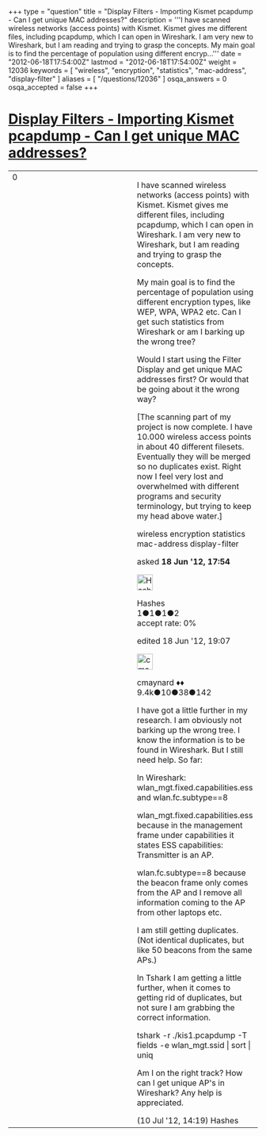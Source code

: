 +++
type = "question"
title = "Display Filters - Importing Kismet pcapdump - Can I get unique MAC addresses?"
description = '''I have scanned wireless networks (access points) with Kismet. Kismet gives me different files, including pcapdump, which I can open in Wireshark. I am very new to Wireshark, but I am reading and trying to grasp the concepts. My main goal is to find the percentage of population using different encryp...'''
date = "2012-06-18T17:54:00Z"
lastmod = "2012-06-18T17:54:00Z"
weight = 12036
keywords = [ "wireless", "encryption", "statistics", "mac-address", "display-filter" ]
aliases = [ "/questions/12036" ]
osqa_answers = 0
osqa_accepted = false
+++

<div class="headNormal">

# [Display Filters - Importing Kismet pcapdump - Can I get unique MAC addresses?](/questions/12036/display-filters-importing-kismet-pcapdump-can-i-get-unique-mac-addresses)

</div>

<div id="main-body">

<div id="askform">

<table id="question-table" style="width:100%;"><colgroup><col style="width: 50%" /><col style="width: 50%" /></colgroup><tbody><tr class="odd"><td style="width: 30px; vertical-align: top"><div class="vote-buttons"><div id="post-12036-score" class="post-score" title="current number of votes">0</div><div id="favorite-count" class="favorite-count"></div></div></td><td><div id="item-right"><div class="question-body"><p>I have scanned wireless networks (access points) with Kismet. Kismet gives me different files, including pcapdump, which I can open in Wireshark. I am very new to Wireshark, but I am reading and trying to grasp the concepts.</p><p>My main goal is to find the percentage of population using different encryption types, like WEP, WPA, WPA2 etc. Can I get such statistics from Wireshark or am I barking up the wrong tree?</p><p>Would I start using the Filter Display and get unique MAC addresses first? Or would that be going about it the wrong way?</p><p>[The scanning part of my project is now complete. I have 10.000 wireless access points in about 40 different filesets. Eventually they will be merged so no duplicates exist. Right now I feel very lost and overwhelmed with different programs and security terminology, but trying to keep my head above water.]</p></div><div id="question-tags" class="tags-container tags">wireless encryption statistics mac-address display-filter</div><div id="question-controls" class="post-controls"></div><div class="post-update-info-container"><div class="post-update-info post-update-info-user"><p>asked <strong>18 Jun '12, 17:54</strong></p><img src="https://secure.gravatar.com/avatar/05b8574a3ad229cb4d1c3730a563093a?s=32&amp;d=identicon&amp;r=g" class="gravatar" width="32" height="32" alt="Hashes&#39;s gravatar image" /><p>Hashes<br />
<span class="score" title="1 reputation points">1</span><span title="1 badges"><span class="badge1">●</span><span class="badgecount">1</span></span><span title="1 badges"><span class="silver">●</span><span class="badgecount">1</span></span><span title="2 badges"><span class="bronze">●</span><span class="badgecount">2</span></span><br />
<span class="accept_rate" title="Rate of the user&#39;s accepted answers">accept rate:</span> <span title="Hashes has no accepted answers">0%</span></p></div><div class="post-update-info post-update-info-edited"><p>edited 18 Jun '12, 19:07</p><img src="https://secure.gravatar.com/avatar/55158e2322c4e365a5e0a4a0ac3fbcef?s=32&amp;d=identicon&amp;r=g" class="gravatar" width="32" height="32" alt="cmaynard&#39;s gravatar image" /><p>cmaynard ♦♦<br />
<span class="score" title="9361 reputation points"><span>9.4k</span></span><span title="10 badges"><span class="badge1">●</span><span class="badgecount">10</span></span><span title="38 badges"><span class="silver">●</span><span class="badgecount">38</span></span><span title="142 badges"><span class="bronze">●</span><span class="badgecount">142</span></span></p></div></div><div id="comments-container-12036" class="comments-container"><span id="12575"></span><div id="comment-12575" class="comment"><div id="post-12575-score" class="comment-score"></div><div class="comment-text"><p>I have got a little further in my research. I am obviously not barking up the wrong tree. I know the information is to be found in Wireshark. But I still need help. So far:</p><p>In Wireshark: wlan_mgt.fixed.capabilities.ess and wlan.fc.subtype==8</p><p>wlan_mgt.fixed.capabilities.ess because in the management frame under capabilities it states ESS capabilities: Transmitter is an AP.</p><p>wlan.fc.subtype==8 because the beacon frame only comes from the AP and I remove all information coming to the AP from other laptops etc.</p><p>I am still getting duplicates. (Not identical duplicates, but like 50 beacons from the same APs.)</p><p>In Tshark I am getting a little further, when it comes to getting rid of duplicates, but not sure I am grabbing the correct information.</p><p>tshark -r ./kis1.pcapdump -T fields -e wlan_mgt.ssid | sort | uniq</p><p>Am I on the right track? How can I get unique AP's in Wireshark? Any help is appreciated.</p></div><div id="comment-12575-info" class="comment-info"><span class="comment-age">(10 Jul '12, 14:19)</span> Hashes</div></div></div><div id="comment-tools-12036" class="comment-tools"></div><div class="clear"></div><div id="comment-12036-form-container" class="comment-form-container"></div><div class="clear"></div></div></td></tr></tbody></table>

</div>

</div>

